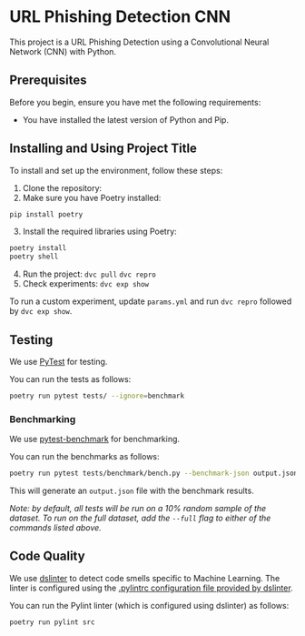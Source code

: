 # URL Phishing Detection CNN

This project is a URL Phishing Detection using a Convolutional Neural Network (CNN) with Python.

## Prerequisites

Before you begin, ensure you have met the following requirements:

* You have installed the latest version of Python and Pip.

## Installing and Using Project Title

To install and set up the environment, follow these steps:

1. Clone the repository:
2. Make sure you have Poetry installed:
```bash
pip install poetry
```
3. Install the required libraries using Poetry:
```bash
poetry install
poetry shell
```
4. Run the project:
```dvc pull```
```dvc repro```
5. Check experiments:
```dvc exp show```

To run a custom experiment, update ```params.yml``` and run ```dvc repro``` followed by ```dvc exp show```.

## Testing
We use [PyTest](https://docs.pytest.org/en/8.2.x/) for testing. 

You can run the tests as follows:
```bash
poetry run pytest tests/ --ignore=benchmark
```

### Benchmarking
We use [pytest-benchmark](https://pytest-benchmark.readthedocs.io/en/stable/) for benchmarking.

You can run the benchmarks as follows:
```bash
poetry run pytest tests/benchmark/bench.py --benchmark-json output.json
```
This will generate an `output.json` file with the benchmark results.

*Note: by default, all tests will be run on a 10% random sample of the dataset. To run on the full dataset, add the `--full` flag to either of the commands listed above.*

## Code Quality

We use [dslinter](https://github.com/SERG-Delft/dslinter) to detect code smells specific to Machine Learning.
The linter is configured using the [.pylintrc configuration file provided by dslinter](https://github.com/Hynn01/dslinter/blob/main/docs/pylint-configuration-examples/pylintrc-with-only-dslinter-settings/.pylintrc).

You can run the Pylint linter (which is configured using dslinter) as follows:
```bash
poetry run pylint src
```